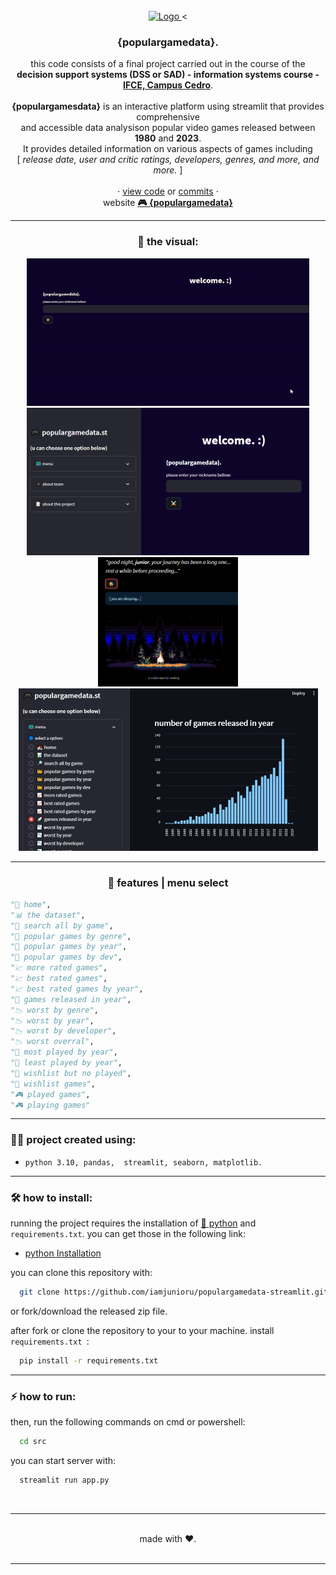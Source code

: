 <!-- be happy :) -->
<br>
<div align="center"> <!-- centralize -->   
  <a href="https://github.com/iamjunioru/populargamedata-streamlit">    
    <img src="https://media.tenor.com/-tiZSwPEvmIAAAAC/shovel-knight.gif" alt="Logo" width="100" height="100"> <!-- IMAGine -->
  </a><
  <h3 align="center">{populargamedata}.</h3>
  <p align="center">
    this code consists of a final project carried out in the course of the <br><b>decision support systems (DSS or SAD) - information systems course - <a href="https://ifce.edu.br/cedro"> IFCE, Campus Cedro</a></b>.<br>
    <br><b>{populargamesdata}</b> is an interactive platform using streamlit that provides comprehensive<br>and accessible data analysison </b>popular video games released between <b>1980</b> and <b>2023</b>.<br> It provides detailed information on various aspects of games including<br> [ <i>release date, user and critic ratings, developers, genres, and more, and more.</i> ]<br>
    <br />
    · <a href="https://github.com/iamjunioru/challenge-week-xii/tree/main/src">view code</a>
    or 
    <a href="https://github.com/iamjunioru/challenge-week-xii/commits/main">commits</a> ·
    <br>
    website <b><a href="https://populargamedata.streamlit.app">🎮 {populargamedata}</a></b>
  </p>

---

<h3>🌃 the visual:</h3>

<img src="https://github.com/iamjunioru/populargamedata-streamlit/blob/main/img/start.gif" alt="Logo" width="452" height="236">
<br>
<img src="https://github.com/iamjunioru/populargamedata-streamlit/blob/main/img/img01.png" alt="Logo" width="452" height="236">
<img src="https://github.com/iamjunioru/populargamedata-streamlit/blob/main/img/img02.png" alt="Logo" width="224" height="207">
<img src="https://github.com/iamjunioru/populargamedata-streamlit/blob/main/img/img03.png" alt="Logo" width="479" height="260">

---



<h3>🔧 features | menu select </h3>

</div>

```python
"🏰 home",
"📊 the dataset",
"🔎 search all by game",
"👑 popular games by genre",
"👑 popular games by year",
"👑 popular games by dev",
"📈 more rated games",
"📈 best rated games",
"📈 best rated games by year",
"🚀 games released in year",
"📉 worst by genre",
"📉 worst by year",
"📉 worst by developer",
"📉 worst overral",
"🎲 most played by year",
"🎲 least played by year",
"📖 wishlist but no played",
"📖 wishlist games",
"🎮 played games",
"🎮 playing games"
```

---

<h3>👩‍💻 project created using:</h3>



- `python 3.10, pandas,  streamlit, seaborn, matplotlib.`

---


### 🛠 how to install:

running the project requires the installation of <a href="https://www.python.org/downloads">🐍 python</a> and `requirements.txt`. you can get those in the following link:
- [python Installation](https://www.python.org/downloads)

you can clone this repository with:
```bash
  git clone https://github.com/iamjunioru/populargamedata-streamlit.git
```
or fork/download the released zip file.


after fork or clone the repository to your to your machine.
install  `requirements.txt `:
```bash
  pip install -r requirements.txt
```

--- 

### ⚡ how to run:

then, run the following commands on cmd or powershell:
```bash
  cd src
```
you can start server with:
```bash
  streamlit run app.py
```

<br> 

---

<div align="center">
 
 <br>
 made with ❤️.


</div>
<br>

---


<!-- end -->
